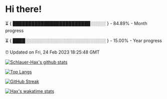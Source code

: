 # Hi there!

⏳ { █████████████████████████░░░░░ } - 84.89% - Month progress

⏳ { ████░░░░░░░░░░░░░░░░░░░░░░░░░░ } - 15.00% - Year progress

⏰ Updated on Fri, 24 Feb 2023 18:25:48 GMT


[![Schlauer-Hax's github stats](https://github-readme-stats.vercel.app/api?username=Schlauer-Hax&show_icons=true&theme=dark&count_private=true)](https://github.com/Schlauer-Hax)


[![Top Langs](https://github-readme-stats.vercel.app/api/top-langs/?username=Schlauer-Hax&layout=compact&theme=dark)](https://github.com/Schlauer-Hax?tab=repositories)

[![GitHub Streak](https://streak-stats.demolab.com?user=Schlauer-Hax&theme=dark)](https://git.io/streak-stats)

[![Hax's wakatime stats](https://github-readme-stats.vercel.app/api/wakatime?username=Hax&theme=dark)](https://wakatime.com/@Hax)

